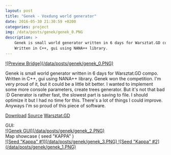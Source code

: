 ```yaml
--- 
layout: post 
title: "Genek - Voxdung world generator" 
date: 2016-05-30 21:30:59 +0200 
categories: project
img: /data/posts/genek/genek_0.PNG
description: >
    Genek is small world generator written in 6 days for Warsztat.GD compo. 
    Written in C++, gui using NANA++ library.
---
```

<a title="Map preview - bridge." href="/data/posts/genek/genek_0.PNG">
    ![Preview Bridge](/data/posts/genek/genek_0.PNG)
</a>

<p>
    Genek is small world generator written in 6 days for Warsztat.GD compo. 
    Written in C++, gui using NANA++ library. Genek won the competition. 
    I'm very proud of it, but it could be a little bit better. 
    I wanted to implement some more console parameters, create trees generator. 
    But it's not that bad :D Generator is rather fast, the slowest part is saving to file. 
    I should optimize it but I had no time for this. There's a lot of things I could improve. 
    Anyways I'm so proud of this piece of software.
</p>

<a title="Download Genek" href="https://github.com/pajadam/Genek/releases" 
   class="link icon-github"> Download</a>
<a title="Check out Genek source code." href="https://github.com/pajadam/Genek" 
   class="link icon-github"> Source</a>
<a href="http://forum.warsztat.gd/index.php?topic=30796.0" 
   class="link icon-link"> Warsztat.GD</a>

<div class="info">GUI:</div>
<a title="Genek GUI screenshot" href="/data/posts/genek/genek_2.PNG">
    ![Genek GUI](/data/posts/genek/genek_2.PNG)
</a>

<div class="info">Map showcase ( seed "KAPPA" )</div>
<a title="Seed 'Kappa' screenshot #1" href="/data/posts/genek/genek_3.PNG">
    ![Seed "Kappa" #1](/data/posts/genek/genek_3.PNG)
</a>
<a title="Seed 'Kappa' screenshot #2" href="/data/posts/genek/genek_1.PNG">
    ![Seed "Kappa" #2](/data/posts/genek/genek_1.PNG)
</a>